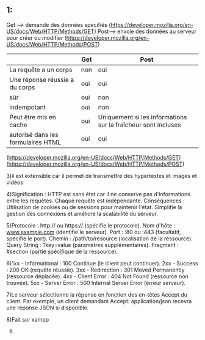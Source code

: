 ## 1:
Get --> demande des données specifiés (https://developer.mozilla.org/en-US/docs/Web/HTTP/Methods/GET)
Post--> envoie des données au serveur pour créer ou modifier (https://developer.mozilla.org/en-US/docs/Web/HTTP/Methods/POST)


  |   | Get | Post |
  | ---|---|---|
  | La requête a un corps | non | oui |
  | Une réponse réussie a du corps | oui | oui |
  | sûr | oui | non |
  | indempotant | oui | non |
  | Peut être mis en cache | oui | Uniquement si les informations sur la fraîcheur sont incluses |
  | autorisé dans les formulaires HTML | oui | oui |


(https://developer.mozilla.org/en-US/docs/Web/HTTP/Methods/GET)
(https://developer.mozilla.org/en-US/docs/Web/HTTP/Methods/POST)


3)il est extensible car il permet de transmettre des hypertextes et images et vidéos


4)Signification : HTTP est sans état car il ne conserve pas d'informations entre les requêtes. Chaque requête est indépendante.
Conséquences : Utilisation de cookies ou de sessions pour maintenir l'état. Simplifie la gestion des connexions et améliore la scalabilité du serveur.


5)Protocole : http:// ou https:// (spécifie le protocole).
Nom d'hôte : www.example.com (identifie le serveur).
Port : :80 ou :443 (facultatif, spécifie le port).
Chemin : /path/to/resource (localisation de la ressource).
Query String : ?key=value (paramètres supplémentaires).
Fragment : #section (partie spécifique de la ressource).


6)1xx - Informational : 100 Continue (le client peut continuer).
2xx - Success : 200 OK (requête réussie).
3xx - Redirection : 301 Moved Permanently (ressource déplacée).
4xx - Client Error : 404 Not Found (ressource non trouvée).
5xx - Server Error : 500 Internal Server Error (erreur serveur).


7)Le serveur sélectionne la réponse en fonction des en-têtes Accept du client. Par exemple, un client demandant Accept: application/json recevra une réponse JSON si disponible.

8)Fait sur xampp

9)

